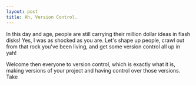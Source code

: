 ```yaml
---
layout: post
title: Ah, Version Control.
---
```


In this day and age, people are still carrying their million dollar ideas in flash disks! Yes, I was as shocked as you are. Let's shape up people, crawl out from that rock you've been living, and get some version control all up in yah!

Welcome then everyone to version control, which is exactly what it is, making versions of your project and having control over those versions. Take  